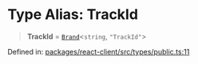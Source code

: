 # Type Alias: TrackId

> **TrackId** = [`Brand`](Brand.md)\<`string`, `"TrackId"`\>

Defined in: [packages/react-client/src/types/public.ts:11](https://github.com/fishjam-cloud/web-client-sdk/blob/cca0d7a57568ca97560c29d27fcd8b63f2678492/packages/react-client/src/types/public.ts#L11)
